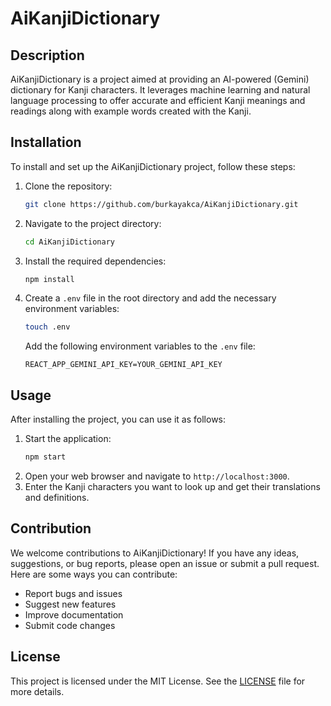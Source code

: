 # AiKanjiDictionary

## Description
AiKanjiDictionary is a project aimed at providing an AI-powered (Gemini) dictionary for Kanji characters. It leverages machine learning and natural language processing to offer accurate and efficient Kanji meanings and readings along with example words created with the Kanji.

## Installation
To install and set up the AiKanjiDictionary project, follow these steps:

1. Clone the repository:
    ```bash
    git clone https://github.com/burkayakca/AiKanjiDictionary.git
    ```
2. Navigate to the project directory:
    ```bash
    cd AiKanjiDictionary
    ```
3. Install the required dependencies:
    ```bash
    npm install
    ```
4. Create a `.env` file in the root directory and add the necessary environment variables:
    ```bash
    touch .env
    ```
    Add the following environment variables to the `.env` file:
    ```
    REACT_APP_GEMINI_API_KEY=YOUR_GEMINI_API_KEY
    ```

## Usage
After installing the project, you can use it as follows:

1. Start the application:
    ```bash
    npm start
    ```
2. Open your web browser and navigate to `http://localhost:3000`.
3. Enter the Kanji characters you want to look up and get their translations and definitions.

## Contribution
We welcome contributions to AiKanjiDictionary! If you have any ideas, suggestions, or bug reports, please open an issue or submit a pull request. Here are some ways you can contribute:

- Report bugs and issues
- Suggest new features
- Improve documentation
- Submit code changes

## License
This project is licensed under the MIT License. See the [LICENSE](LICENSE) file for more details.


